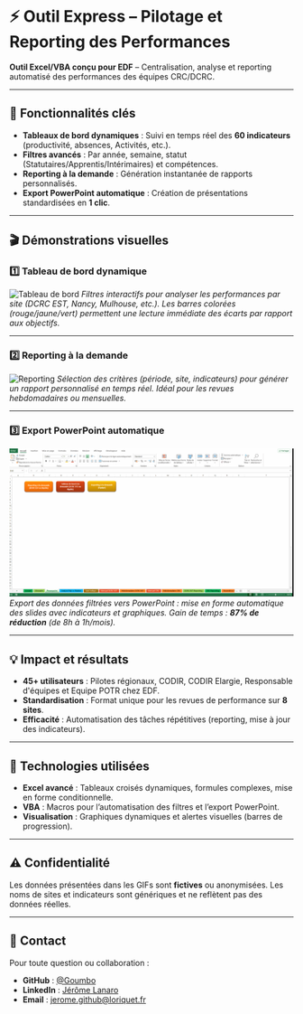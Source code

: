 # ⚡ Outil Express – Pilotage et Reporting des Performances

**Outil Excel/VBA conçu pour EDF** – Centralisation, analyse et reporting automatisé des performances des équipes CRC/DCRC.

---

## 📌 **Fonctionnalités clés**
- **Tableaux de bord dynamiques** : Suivi en temps réel des **60 indicateurs** (productivité, absences, Activités, etc.).
- **Filtres avancés** : Par année, semaine, statut (Statutaires/Apprentis/Intérimaires) et compétences.
- **Reporting à la demande** : Génération instantanée de rapports personnalisés.
- **Export PowerPoint automatique** : Création de présentations standardisées en **1 clic**.

---

## 🎬 **Démonstrations visuelles**

### 1️⃣ **Tableau de bord dynamique**
![Tableau de bord](./Gifs/Tableau_de_Bord.gif)
*Filtres interactifs pour analyser les performances par site (DCRC EST, Nancy, Mulhouse, etc.). Les barres colorées (rouge/jaune/vert) permettent une lecture immédiate des écarts par rapport aux objectifs.*

---

### 2️⃣ **Reporting à la demande**
![Reporting](./Gifs/Reporting_à_la_Demande.gif)
*Sélection des critères (période, site, indicateurs) pour générer un rapport personnalisé en temps réel. Idéal pour les revues hebdomadaires ou mensuelles.*

---

### 3️⃣ **Export PowerPoint automatique**
![PowerPoint](./Gifs/PowerPoint_Automatique.gif)
*Export des données filtrées vers PowerPoint : mise en forme automatique des slides avec indicateurs et graphiques. Gain de temps : **87% de réduction** (de 8h à 1h/mois).*

---

## 💡 **Impact et résultats**
- **45+ utilisateurs** : Pilotes régionaux, CODIR, CODIR Elargie, Responsable d'équipes et Equipe POTR chez EDF.
- **Standardisation** : Format unique pour les revues de performance sur **8 sites**.
- **Efficacité** : Automatisation des tâches répétitives (reporting, mise à jour des indicateurs).

---

## 🔧 **Technologies utilisées**
- **Excel avancé** : Tableaux croisés dynamiques, formules complexes, mise en forme conditionnelle.
- **VBA** : Macros pour l’automatisation des filtres et l’export PowerPoint.
- **Visualisation** : Graphiques dynamiques et alertes visuelles (barres de progression).

---

## ⚠️ **Confidentialité**
Les données présentées dans les GIFs sont **fictives** ou anonymisées. Les noms de sites et indicateurs sont génériques et ne reflètent pas des données réelles.

---

## 📩 **Contact**
Pour toute question ou collaboration :
- **GitHub** : [@Goumbo](https://github.com/Goumbo)
- **LinkedIn** : [Jérôme Lanaro](https://www.linkedin.com/in/jeromelanaro/)
- **Email** : [jerome.github@loriquet.fr](mailto:jerome.github@loriquet.fr)
